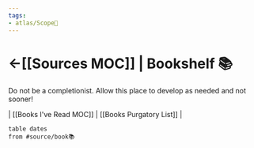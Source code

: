```yaml
---
tags: 
- atlas/Scope🔬
---
```


# <-[[Sources MOC]] | Bookshelf 📚 

Do not be a completionist. Allow this place to develop as needed and not sooner!

| [[Books I've Read MOC]] | [[Books Purgatory List]] |

```dataview
table dates
from #source/book📚 
```
